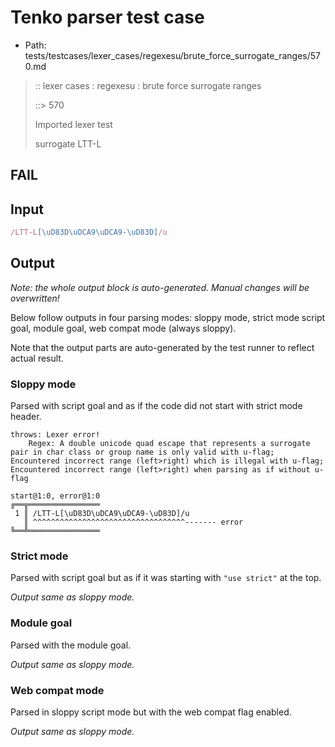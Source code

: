 # Tenko parser test case

- Path: tests/testcases/lexer_cases/regexesu/brute_force_surrogate_ranges/570.md

> :: lexer cases : regexesu : brute force surrogate ranges
>
> ::> 570
>
> Imported lexer test
>
> surrogate LTT-L

## FAIL

## Input

`````js
/LTT-L[\uD83D\uDCA9\uDCA9-\uD83D]/u
`````

## Output

_Note: the whole output block is auto-generated. Manual changes will be overwritten!_

Below follow outputs in four parsing modes: sloppy mode, strict mode script goal, module goal, web compat mode (always sloppy).

Note that the output parts are auto-generated by the test runner to reflect actual result.

### Sloppy mode

Parsed with script goal and as if the code did not start with strict mode header.

`````
throws: Lexer error!
    Regex: A double unicode quad escape that represents a surrogate pair in char class or group name is only valid with u-flag; Encountered incorrect range (left>right) which is illegal with u-flag; Encountered incorrect range (left>right) when parsing as if without u-flag

start@1:0, error@1:0
╔══╦════════════════
 1 ║ /LTT-L[\uD83D\uDCA9\uDCA9-\uD83D]/u
   ║ ^^^^^^^^^^^^^^^^^^^^^^^^^^^^^^^^^^------- error
╚══╩════════════════

`````

### Strict mode

Parsed with script goal but as if it was starting with `"use strict"` at the top.

_Output same as sloppy mode._

### Module goal

Parsed with the module goal.

_Output same as sloppy mode._

### Web compat mode

Parsed in sloppy script mode but with the web compat flag enabled.

_Output same as sloppy mode._

